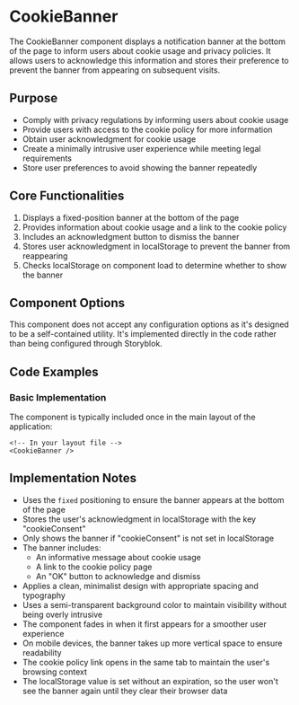 # CookieBanner

The CookieBanner component displays a notification banner at the bottom of the page to inform users about cookie usage and privacy policies. It allows users to acknowledge this information and stores their preference to prevent the banner from appearing on subsequent visits.

## Purpose

- Comply with privacy regulations by informing users about cookie usage
- Provide users with access to the cookie policy for more information
- Obtain user acknowledgment for cookie usage
- Create a minimally intrusive user experience while meeting legal requirements
- Store user preferences to avoid showing the banner repeatedly

## Core Functionalities

1. Displays a fixed-position banner at the bottom of the page
2. Provides information about cookie usage and a link to the cookie policy
3. Includes an acknowledgment button to dismiss the banner
4. Stores user acknowledgment in localStorage to prevent the banner from reappearing
5. Checks localStorage on component load to determine whether to show the banner

## Component Options

This component does not accept any configuration options as it's designed to be a self-contained utility. It's implemented directly in the code rather than being configured through Storyblok.

## Code Examples

### Basic Implementation

The component is typically included once in the main layout of the application:

```svelte
<!-- In your layout file -->
<CookieBanner />
```

## Implementation Notes

- Uses the `fixed` positioning to ensure the banner appears at the bottom of the page
- Stores the user's acknowledgment in localStorage with the key "cookieConsent"
- Only shows the banner if "cookieConsent" is not set in localStorage
- The banner includes:
  - An informative message about cookie usage
  - A link to the cookie policy page
  - An "OK" button to acknowledge and dismiss
- Applies a clean, minimalist design with appropriate spacing and typography
- Uses a semi-transparent background color to maintain visibility without being overly intrusive
- The component fades in when it first appears for a smoother user experience
- On mobile devices, the banner takes up more vertical space to ensure readability
- The cookie policy link opens in the same tab to maintain the user's browsing context
- The localStorage value is set without an expiration, so the user won't see the banner again until they clear their browser data